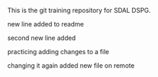This is the git training repository for SDAL DSPG.

new line added to readme

second new line added

practicing adding changes to a file

changing it again
added new file on remote
